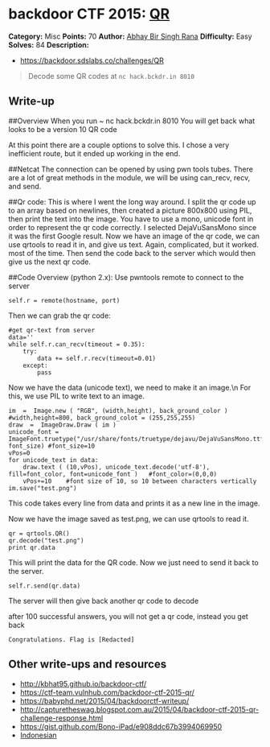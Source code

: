 # backdoor CTF 2015: [QR](https://backdoor.sdslabs.co/challenges/QR)

**Category:** Misc
**Points:** 70
**Author:** [Abhay Bir Singh Rana](https://backdoor.sdslabs.co/users/nemo)
**Difficulty:** Easy
**Solves:** 84
**Description:** 

* <https://backdoor.sdslabs.co/challenges/QR>

> Decode some QR codes at `nc hack.bckdr.in 8010`

## Write-up

##Overview
When you run
~ nc hack.bckdr.in 8010
You will get back what looks to be a version 10 QR code

At this point there are a couple options to solve this.
I chose a very inefficient route, but it ended up working in the end.

##Netcat
The connection can be opened by using pwn tools tubes.
There are a lot of great methods in the module, we will be using can_recv, recv, and send.

##Qr code:
This is where I went the long way around.
I split the qr code up to an array based on newlines, 
then created a picture 800x800 using PIL, 
then print the text into the image.
You have to use a mono, unicode font in order to represent the qr code correctly.
I selected DejaVuSansMono since it was the first Google result.
Now we have an image of the qr code, we can use qrtools to read it in, and give us text.
Again, complicated, but it worked. most of the time.
Then send the code back to the server which would then give us the next qr code.

##Code Overview (python 2.x):
Use pwntools remote to connect to the server
	
	self.r = remote(hostname, port)
Then we can grab the qr code:

	#get qr-text from server
	data=''
	while self.r.can_recv(timeout = 0.35):
		try:
			data += self.r.recv(timeout=0.01)
		except:
			pass
Now we have the data (unicode text), we need to make it an image.\n
For this, we use PIL to write text to an image.

	im  =  Image.new ( "RGB", (width,height), back_ground_color )	#width,height=800, back_ground_colot = (255,255,255)
	draw  =  ImageDraw.Draw ( im )
	unicode_font = ImageFont.truetype("/usr/share/fonts/truetype/dejavu/DejaVuSansMono.ttf", font_size)	#font_size=10
	vPos=0
	for unicode_text in data:
		draw.text ( (10,vPos), unicode_text.decode('utf-8'), fill=font_color, font=unicode_font )	#font_color=(0,0,0)
		vPos+=10	#font size of 10, so 10 between characters vertically
	im.save("test.png")
This code takes every line from data and prints it as a new line in the image.

Now we have the image saved as test.png, we can use qrtools to read it.

	qr = qrtools.QR()
	qr.decode("test.png")
	print qr.data
This will print the data for the QR code. Now we just need to send it back to the server.

	self.r.send(qr.data)
The server will then give back another qr code to decode

after 100 successful answers, you will not get a qr code,
instead you get back

	Congratulations. Flag is [Redacted]

## Other write-ups and resources

* <http://kbhat95.github.io/backdoor-ctf/>
* <https://ctf-team.vulnhub.com/backdoor-ctf-2015-qr/>
* <https://babyphd.net/2015/04/backdoorctf-writeup/>
* <http://capturetheswag.blogspot.com.au/2015/04/backdoor-ctf-2015-qr-challenge-response.html>
* <https://gist.github.com/Bono-iPad/e908ddc67b3994069950>
* [Indonesian](https://docs.google.com/document/d/12EM1YFzBoGp5jIDtryIof4Jv_p1S1Fvw-6rP8hm9ZlM/edit)
